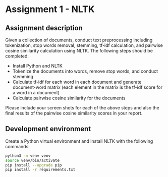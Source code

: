 # Assignment 1 - NLTK

## Assignment description

Given a collection of documents, conduct text preprocessing including tokenization, stop words removal, stemming, tf-idf calculation, and pairwise cosine similarity calculation using NLTK. The following steps should be completed:

- Install Python and NLTK
- Tokenize the documents into words, remove stop words, and conduct stemming
- Calculate tf-idf for each word in each document and generate document-word matrix (each element in the matrix is the tf-idf score for a word in a document)
- Calculate pairwise cosine similarity for the documents

Please include your screen shots for each of the above steps and also the final results of the pairwise cosine similarity scores in your report.

## Development environment

Create a Python virtual environment and install NLTK with the following commands:

```bash
python3 -m venv venv
source venv/bin/activate
pip install --upgrade pip
pip install -r requirements.txt
```
